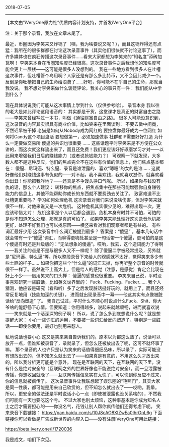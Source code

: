 2018-07-05

-----

【本文由”iVeryOne原力社”优质内容计划支持，并首发iVeryOne平台】

​注：关于那个录音，我放在文章末尾了。

最近，币圈因为李笑来又炸锅了（咦，我为啥要说又呢？），而且这锅炸得还有点猛：我所在的很多群都在讨论这次录音事件（其实他们很快就不讨论这事了），而许多媒体也在疯狂传播这次录音事件……看来大家都想为李笑来的“知名度”添砖加瓦啊！
李笑来本身在币圈知名度已经很高，这次录音事件之后我想他的知名度可能会更上一层楼——这可能是很多人没想到的。
我在一些地方看到很多人在吐槽这次事件，但吐槽管个鸟用啊？人家还是有那么多比特币，又不会因此减少一个。反倒是你吐槽把自己的生命给浪费了……好吧，你可能不在乎自己的生命，那就当我没说。
我不想对李笑来做什么褒贬评论，我关心的事只有一件：
我们能从中学到什么？

现在具体说说我们可能从这次事情上学到什么（仅供参考哈）。
录音本身
我以往的老大是如此评论这段语音的：
其实都是干货，这堂课才是真正的财富自由之路——李笑来曾经写过一本书，叫做《通往财富自由之路》。
很多人可能没意识到，这次录音的内容其实很具有商业价值，比如笑来在里面谈到：
不要去做中间商，不然迟早被干掉
老猫是如何从Nobody成为网红的
要拉盘你最好成为一位网红
如何将Candy这个项目盘活
要想做第一，必须加速做事
社群和IP需要好好打造
为什么一定要做交易所
傻逼的共识也很重要
……
这些话题平时李笑来是不方便在公众讲的，而这次就这样流出来了，而且还免费！我们更应该好好琢磨学习才对——以此用来增强我们日后的赚钱能力（或者说抢钱能力？）
可观察一下就发现，大多数人都不是这种反应，他们的焦点完全不在这些有价值的信息上，他们焦点基本都在：
傻逼、尼玛逼、特么逼、录音是谁泄露的、喜欢“嗯嗯”的女的是谁……
这就好像他们对赚钱这事有仇似的——对不起，我不喜欢钱，我就喜欢怼你，就喜欢看你出丑！你能把我咋地？——还真是不争馒头挣口气呢。
所以，如果你与钱没有仇的话，那么个人建议：
转移你的焦点，把焦点集中在那些可能增强你自身赚钱能力的信息上，其他不能帮助你成长的东西就不要费劲去关注了。
致富难道不比吐槽更重要吗？
学习如何处理危机
这次录音对我们来说没啥伤害，但对李笑来就很不一样，对他来说又是一次危机。
这种危机其实很少见的，难得出现一次，更应该珍惜太对！
危机这事是个人以后都会遇到。危机本身有时并不可怕，可怕的是你不知道怎么处理，那就是真的可怕了。
如果李笑来能处理好这次录音危机那更好，处理不好我们也可以找原因——横竖来看对我们观察者都是有益的。
有些词汇最好少用
这次录音中什么词汇被提到最多？
答案是：“傻逼” 。基本几句话中就会带有一个“傻逼”词汇，而聊得更嗨处甚至是一句话带一个傻逼，更可怕的是这个傻逼有时还是升级版的：“无法想象的傻逼”。哎哟，我去，这个造词能力了得啊——我关注的点是不是与很多人又不一样呢？
除了傻逼二字被经常提及，另外就是”尼玛逼、特么逼”等。所以整段录音下来给人的观感就不太好，觉得笑来多少有些土匪的样子……
如果你把这些个“什么逼”的词汇去掉，你再听整个录音的时候就很不一样了。虽然说不上高大上，但是给人的感觉（注意，是感觉）肯定会比现在好上不少——借用笑来的口头禅：
傻逼的感觉也很重要。
李笑来自己说，平时没事喜欢研究一些脏话，比如英文世界里的：
Fuck、Fucking、Fucker……
我个人猜测，他应该是研究（看和听）多了之后发现脏话挺好玩的，就用上了，而且还经常反复地用（技能加深的关键）， 进而就出现录音中一幕——他这其实有点像被脏话给“反向塑造” 了。
我自己试过，平时什么不顺心时说点什么Fuck、Shit、你大爷啥的能舒畅下心情。但要知道：你用得越多，说起来就越顺畅，进而就喜欢说——笑来就是一个活深深的例子啊！
所以，说了怎么多到底想说什么呢？就是想提醒大家：
小心一些词汇的运用，不要被一些词汇给反向塑造了，特别是一些脏话——即使你要用，最好也别用来怼人。

私地说话也要小心
这又是笑来亲自告诉我们的。原本以为都这么熟了，说话可以放开一点，但谁知被录音了，录就录了，但怎么还被放出去了呢，这可不就坏事了嘛。
那个录音的人也许只是认为笑来的话值得细细品味，所以录了，实际可能没有想放出去的，但不知怎么就出去了——如果真是有意的，不用这么久才放出来的，所以我分析更可能是个意外。
现在是互联网的天下，在互联网的天下里，没有什么是绝对安全的（互联网之外的世界好像也不能说绝对安全），而一旦泄露被传播，你想收回就晚了——互联网传播信息实在太快了，可以快到你反应不过来，你的信息就被疯传了。
这次录音事件让我联想起了娱乐圈的“艳照门”，其实大家是同一性质，都可能是用来自己欣赏的，但不知怎么就出去了——哎哟，我晕。
所以，更安全的做法还是平时说话小心一点（即使被泄露也没关系啥的），不然我们可能有一天也要吃这个亏。
不过大家也别太烦恼，这种事基本是你成为知名人士之后才需要担心的——你没名气，花钱让别人帮你疯传他们还得考虑下呢。
笑来录音下载链接：
https://pan.baidu.com/s/10J8cAO8XIZwEa0IhrOnL6g
下面链接你可以看做是广告或新世界的内容入口——没有注册iVeryOne可用此链接：

https://beta.ivery.one/I/1720036


我是成文，咱们下次见。




